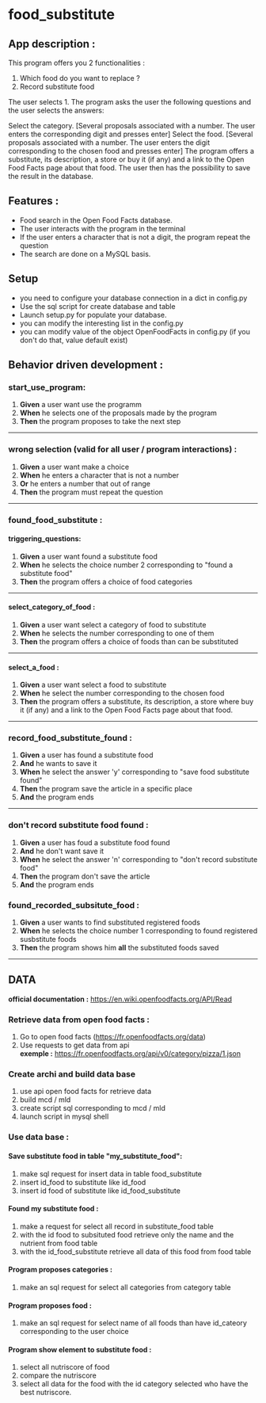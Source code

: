 # food_substitute

## App description :
This program offers you 2 functionalities : 
1. Which food do you want to replace ?
2. Record substitute food

The user selects 1. The program asks the user the following questions and the user selects the answers:

Select the category. [Several proposals associated with a number. The user enters the corresponding digit and presses enter]
Select the food. [Several proposals associated with a number. The user enters the digit corresponding to the chosen food and presses enter]
The program offers a substitute, its description, a store or buy it (if any) and a link to the Open Food Facts page about that food.
The user then has the possibility to save the result in the database.

## Features : 
* Food search in the Open Food Facts database.
* The user interacts with the program in the terminal
* If the user enters a character that is not a digit, the program repeat the question
* The search are done on a MySQL basis.

## Setup
- you need to configure your database connection in a dict in config.py
- Use the sql script for create database and table
- Launch setup.py for populate your database.
- you can modify the interesting list in the config.py
- you can modify value of the object OpenFoodFacts in config.py (if you don't do that,  value
 default exist)

## Behavior driven development :

### start_use_program:

1. **Given** a user want use the programm
2. **When** he selects one of the proposals made by the program 
3. **Then** the program proposes to take the next step 
---

### wrong selection (valid for all user / program interactions) :
1. **Given** a user want make a choice
2. **When** he enters a character that is not a number
3. **Or** he enters a number that out of range
3. **Then** the program must repeat the question 
---

### found_food_substitute :

#### triggering_questions:
1. **Given** a user want found a substitute food
2. **When** he selects the choice number 2 corresponding to "found a substitute food"
3. **Then** the program offers a choice of food categories
---


#### select_category_of_food :
1. **Given** a user want select a category of food to substitute
2. **When** he selects the number corresponding to one of them
3. **Then** the program offers a choice of foods than can be substituted
---

#### select_a_food :
1. **Given** a user want select a food to substitute
2. **When** he select the number corresponding to the chosen food
3. **Then** the program offers a substitute, its description, a store where buy it (if any) and
a link to the Open Food Facts page about that food.
---

### record_food_substitute_found :

1. **Given** a user has found a substitute food
2. **And** he wants to save it
3. **When** he select the answer 'y' corresponding to "save food substitute found"
4. **Then** the program save the article in a specific place
5. **And** the program ends
---

### don't record substitute food found :
1. **Given** a user has foud a substitute food found
2. **And** he don't want save it
3. **When** he select the answer 'n' corresponding to "don't record substitute food"
4. **Then** the program don't save the article
5. **And** the program ends

### found_recorded_subsitute_food :

1. **Given** a user wants to find substituted registered foods
2. **When** he selects the choice number 1 corresponding to found registered susbstitute foods
3. **Then** the program shows him **all** the substituted foods saved
---

## DATA
__official documentation :__ https://en.wiki.openfoodfacts.org/API/Read

### Retrieve data from open food facts :
1. Go to open food facts (https://fr.openfoodfacts.org/data)
2. Use requests to get data from api \
__exemple :__ https://fr.openfoodfacts.org/api/v0/category/pizza/1.json

### Create archi and build data base
1. use api open food facts for retrieve data
2. build mcd / mld
3. create script sql corresponding to mcd / mld
4. launch script in mysql shell

### Use data base :

#### Save substitute food in table "my_substitute_food":
1. make sql request for insert data in table food_substitute
2. insert id_food to substitute like id_food
3. insert id food of substitute like id_food_substitute

#### Found my substitute food : 
1. make a request for select all record in substitute_food table
2. with the id food to subsituted food retrieve only the name and the nutrient from food table
3. with the id_food_substitute retrieve all data of this food from food table

#### Program proposes categories : 
1. make an sql request for select all categories from category table

#### Program proposes food :
1.  make an sql request for select name of all foods than have id_cateory corresponding to the user choice

#### Program show element to substitute food : 
1. select all nutriscore of food
2. compare the nutriscore
3. select all data for the food with the id category selected who have the best nutriscore.

